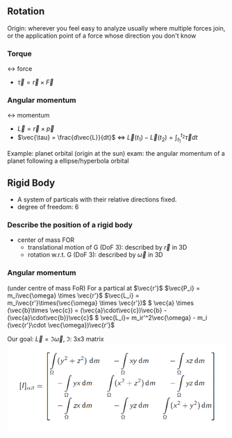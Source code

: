 ## Rotation
Origin: wherever you feel easy to analyze
usually where multiple forces join, or the application point of a force whose direction you don't know
### Torque 
<-> force
- $\vec{\tau} = \vec{r} \times \vec{F}$
### Angular momentum
<-> momentum
- $\vec{L} = \vec{r} \times \vec{p}$
- $\vec{\tau} = \frac{d\vec{L}}{dt}$ <=> $\vec{L}(t_1) - \vec{L}(t_2) = \int_{t_1}^{t_2} \vec{\tau} dt$

Example: planet orbital (origin at the sun)
exam: the angular momentum of a planet following a ellipse/hyperbola orbital


## Rigid Body
- A system of particals with their relative directions fixed. 
- degree of freedom: 6
### Describe the position of a rigid body
- center of mass FOR
  - translational motion of G (DoF 3): described by $\vec{r}$ in 3D
  - rotation w.r.t. G (DoF 3): described by $\vec{\omega}$ in 3D
  
### Angular momentum
(under centre of mass FoR)
For a partical at $\vec{r'}$ 
$\vec{P_i} = m_i\vec{\omega} \times \vec{r'}$
$\vec{L_i} = m_i\vec{r'}\times(\vec{\omega} \times \vec{r'})$
$ \vec{a} \times (\vec{b}\times \vec{c}) = (\vec{a}\cdot\vec{c})\vec{b} - (\vec{a}\cdot\vec{b})\vec{c}$
$ \vec{L_i}= m_ir'^2\vec{\omega} - m_i (\vec{r'}\cdot \vec{\omega})\vec{r'}$

Our goal: $\vec{L} = \mathfrak{I}\vec{\omega}$, $\mathfrak{I}$: 3x3 matrix
![$\mathfrak{I}}$](./TensorofInertia.png)